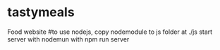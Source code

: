 # tastymeals
Food website
#to use nodejs,
copy nodemodule to js folder at ./js
start server with nodemun with 
npm run server
